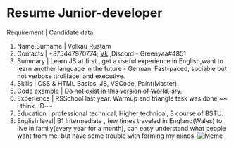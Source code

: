 # **Resume Junior-developer**
Requirement     | Candidate data
1. Name,Surname | Volkau Rustam
2. Contacts     | +375447970774; [Vk](https://vk.com/greenyaa) ,Discord - Greenyaa#4851
3. Summary      | Learn JS at first , get a useful experience in English,want to learn another language in the future - German. Fast-paced, sociable but not verbose :trollface: and executive.
4. Skills       | CSS & HTML Basics, JS, VSCode, Paint(Master).
5. Code example | ~~Do not exist in this version of World, sry.~~
6. Experience   | RSSchool last year. Warmup and triangle task was done,~~ i think..:D~~
7. Education    | professional technical, Higher technical, 3 course of BSTU.
8. English level| B1 Intermediate , few times traveled in England(Wales) to live in family(every year for a month), can easy understand what people want from me, ~~but have some trouble with forming my minds.~~
![Meme](https://cs.pikabu.ru/images/previews_comm/2013-01_6/13594771088945.jpg)